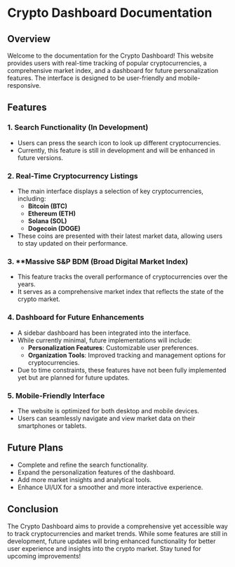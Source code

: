 # Crypto Dashboard Documentation

## Overview

Welcome to the documentation for the Crypto Dashboard! This website provides users with real-time tracking of popular cryptocurrencies, a comprehensive market index, and a dashboard for future personalization features. The interface is designed to be user-friendly and mobile-responsive.

## Features

### 1. **Search Functionality (In Development)**

- Users can press the search icon to look up different cryptocurrencies.
- Currently, this feature is still in development and will be enhanced in future versions.

### 2. **Real-Time Cryptocurrency Listings**

- The main interface displays a selection of key cryptocurrencies, including:
  - **Bitcoin (BTC)**
  - **Ethereum (ETH)**
  - **Solana (SOL)**
  - **Dogecoin (DOGE)**
- These coins are presented with their latest market data, allowing users to stay updated on their performance.

### 3. \*\*Massive S&P BDM (Broad Digital Market Index)

- This feature tracks the overall performance of cryptocurrencies over the years.
- It serves as a comprehensive market index that reflects the state of the crypto market.

### 4. **Dashboard for Future Enhancements**

- A sidebar dashboard has been integrated into the interface.
- While currently minimal, future implementations will include:
  - **Personalization Features**: Customizable user preferences.
  - **Organization Tools**: Improved tracking and management options for cryptocurrencies.
- Due to time constraints, these features have not been fully implemented yet but are planned for future updates.

### 5. **Mobile-Friendly Interface**

- The website is optimized for both desktop and mobile devices.
- Users can seamlessly navigate and view market data on their smartphones or tablets.

## Future Plans

- Complete and refine the search functionality.
- Expand the personalization features of the dashboard.
- Add more market insights and analytical tools.
- Enhance UI/UX for a smoother and more interactive experience.

## Conclusion

The Crypto Dashboard aims to provide a comprehensive yet accessible way to track cryptocurrencies and market trends. While some features are still in development, future updates will bring enhanced functionality for better user experience and insights into the crypto market. Stay tuned for upcoming improvements!

